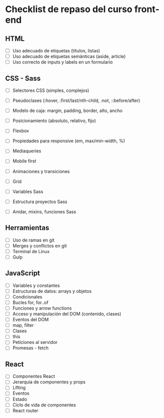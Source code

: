 # Checklist de repaso del curso front-end

## HTML

- [ ] Uso adecuado de etiquetas (títulos, listas)
- [ ] Uso adecuado de etiquetas semánticas (aside, article)
- [ ] Uso correcto de inputs y labels en un formulario

## CSS - Sass

- [ ] Selectores CSS (simples, complejos)
- [ ] Pseudoclases (:hover, :first/last/nth-child, :not, ::before/after)
- [ ] Modelo de caja: margin, padding, border, alto, ancho
- [ ] Posicionamiento (absoluto, relativo, fijo)
- [ ] Flexbox
- [ ] Propiedades para responsive (em, max/min-width, %)
- [ ] Mediaqueries
- [ ] Mobile first
- [ ] Animaciones y transiciones
- [ ] Grid
- [ ] Variables Sass
- [ ] Estructura proyectos Sass
- [ ] Anidar, mixins, funciones Sass


## Herramientas

- [ ] Uso de ramas en git
- [ ] Merges y conflictos en git
- [ ] Terminal de Linux
- [ ] Gulp

## JavaScript

- [ ] Variables y constantes
- [ ] Estructuras de datos: arrays y objetos
- [ ] Condicionales
- [ ] Bucles for, for..of
- [ ] Funciones y arrow functions
- [ ] Acceso y manipulación del DOM (contenido, clases)
- [ ] Eventos del DOM
- [ ] map, filter
- [ ] Clases
- [ ] this
- [ ] Peticiones al servidor
- [ ] Promesas - fetch

## React

- [ ] Componentes React
- [ ] Jerarquía de componentes y props
- [ ] Lifting
- [ ] Eventos
- [ ] Estado
- [ ] Ciclo de vida de componentes
- [ ] React router
